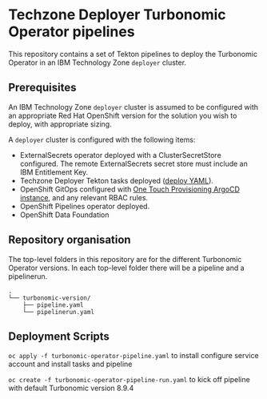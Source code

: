 # Techzone Deployer Turbonomic Operator pipelines

This repository contains a set of Tekton pipelines to deploy the Turbonomic Operator in an IBM Technology Zone `deployer` cluster.

## Prerequisites

An IBM Technology Zone `deployer` cluster is assumed to be configured with an appropriate Red Hat OpenShift version for the solution you wish to deploy, with appropriate sizing.

A `deployer` cluster is configured with the following items:

- ExternalSecrets operator deployed with a ClusterSecretStore configured. The remote ExternalSecrets secret store must include an IBM Entitlement Key.
- Techzone Deployer Tekton tasks deployed ([deploy YAML](https://github.com/cloud-native-toolkit/deployer-tekton-tasks/blob/main/argocd.yaml)).
- OpenShift GitOps configured with [One Touch Provisioning ArgoCD instance](https://github.com/one-touch-provisioning/otp-gitops), and any relevant RBAC rules.
- OpenShift Pipelines operator deployed.
- OpenShift Data Foundation

## Repository organisation

The top-level folders in this repository are for the different Turbonomic Operator versions. In each top-level folder there will be a pipeline and a pipelinerun.

```
.
└── turbonomic-version/
    ├── pipeline.yaml
    └── pipelinerun.yaml
```

## Deployment Scripts

`oc apply -f turbonomic-operator-pipeline.yaml` to install configure service account and install tasks and pipeline

`oc create -f turbonomic-operator-pipeline-run.yaml` to kick off pipeline with default Turbonomic version 8.9.4
